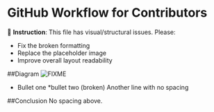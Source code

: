# GitHub Workflow for Contributors

🎨 **Instruction**: This file has visual/structural issues. Please:
- Fix the broken formatting
- Replace the placeholder image
- Improve overall layout readability

##Diagram
![FIXME](FIXME.png)

* Bullet one
*bullet two (broken)
Another line with no spacing

##Conclusion
No spacing above.
